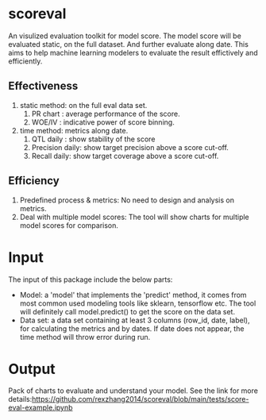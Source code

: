 # scoreval
An visulized evaluation toolkit for model score. 
The model score will be evaluated static, on the full dataset. And further evaluate along date. 
This aims to help machine learning modelers to evaluate the result effictively and efficiently. 
## Effectiveness
1. static method: on the full eval data set.
    1. PR chart : average performance of the score.
    2. WOE/IV : indicative power of score binning. 
2. time method: metrics along date. 
    1. QTL daily : show stability of the score
    2. Precision daily: show target precision above a score cut-off.
    3. Recall daily: show target coverage above a score cut-off.

## Efficiency
1. Predefined process & metrics: No need to design and analysis on metrics.
2. Deal with multiple model scores: The tool will show charts for multiple model scores for comparison. 
# Input
The input of this package include the below parts:
- Model: a 'model' that implements the 'predict' method, it comes from most common used modeling tools like sklearn, tensorflow etc. The tool will definitely call model.predict() to get the score on the data set. 
- Data set: a data set containing at least 3 columns (row_id, date, label), for calculating the metrics and by dates. If date does not appear, the time method will throw error during run. 

# Output
Pack of charts to evaluate and understand your model. See the link for more details:https://github.com/rexzhang2014/scoreval/blob/main/tests/score-eval-example.ipynb


